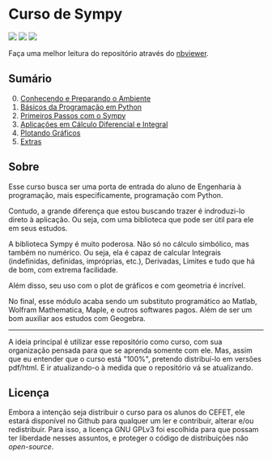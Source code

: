# Curso de Sympy

![](https://img.shields.io/badge/Made%20by-Eduardo%20Adame-FA8072?style=for-the-badge) ![](https://img.shields.io/github/commit-activity/m/adamesalles/cursosympy?style=for-the-badge) ![](https://img.shields.io/github/last-commit/adamesalles/cursosympy?style=for-the-badge)

Faça uma melhor leitura do repositório através do [nbviewer](https://nbviewer.jupyter.org/github/adamesalles/cursosympy/tree/main/).

## Sumário

0. [Conhecendo e Preparando o Ambiente](chapters/0.ipynb)
1. [Básicos da Programação em Python](chapters/1.ipynb)
2. [Primeiros Passos com o Sympy](chapters/2.ipynb)
3. [Aplicações em Cálculo Diferencial e Integral](chapters/3.ipynb)
4. [Plotando Gráficos](chapters/4.ipynb)
5. [Extras](chapters/5.ipynb)

## Sobre

Esse curso busca ser uma porta de entrada do aluno de Engenharia à programação, mais especificamente, programação com Python.

Contudo, a grande diferença que estou buscando trazer é indroduzi-lo direto à aplicação. Ou seja, com uma biblioteca que pode ser útil para ele em seus estudos.

A biblioteca Sympy é muito poderosa. Não só no cálculo simbólico, mas também no numérico. Ou seja, ela é capaz de calcular Integrais (indefinidas, definidas, impróprias, etc.), Derivadas, Limites e tudo que há de bom, com extrema facilidade.

Além disso, seu uso com o plot de gráficos e com geometria é incrível.

No final, esse módulo acaba sendo um substituto programático ao Matlab, Wolfram Mathematica, Maple, e outros softwares pagos. Além de ser um bom auxiliar aos estudos com Geogebra.

---

A ideia principal é utilizar esse repositório como curso, com sua organização pensada para que se aprenda somente com ele. Mas, assim que eu entender que o curso está "100%", pretendo distribuí-lo em versões pdf/html. E ir atualizando-o à medida que o repositório vá se atualizando.

## Licença

Embora a intenção seja distribuir o curso para os alunos do CEFET, ele estará disponível no Github para qualquer um ler e contribuir, alterar e/ou redistribuir. Para isso, a licença GNU GPLv3 foi escolhida para que possam ter liberdade nesses assuntos, e proteger o código de distribuições não _open-source_.








